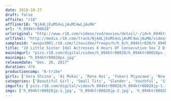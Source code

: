 ```yaml
---
date: 2018-10-27
draft: false
affsite: "r18"
afflinkr18: "NjA4LjEuMS4xLjAuMC4wLjAuMA"
url: "h_094ktr00028"
urloriginal: "http://www.r18.com/videos/vod/movies/detail/-/id=h_094ktr00028"
urlfinal: "http://media.r18.com/track/NjA4LjEuMS4xLjAuMC4wLjAuMA/videos/vod/movies/detail/-/id=h_094ktr00028"
samplevid: "awspv3001.r18.com/litevideo/freepv/h/h_0/h_094ktr028/h_094ktr028_dmb_w.mp4"
title: "10 Little Sister Idol Actresses 8 Hours Of Consecutive Sex 2 Disc Set"
mainimgurl: "pics.r18.com/digital/video/h_094ktr00028/h_094ktr00028ps.jpg"
mainimgs: "h_094ktr00028ps.jpg"
releasedate: "Dec. 26, 2017"
duration: 476
productioncomp: "K-tribe"
girls: ['Sora Shiina', 'Ai Mukai', 'Rena Aoi', 'Yukari Miyazawa', 'Noa Eikawa', 'Yurina Kashiwagi', 'Mio Shinozaki', 'Tsumugi Sakura', 'Ayane Ikuta', 'Mimi Yazawa']
categories: ['Beautiful Girl', 'Small Tits', 'Slender', 'Youthful', 'Sister', 'Compilation', 'Over 4 Hours', 'Hi-Def']
imgurls: ['pics.r18.com/digital/video/h_094ktr00028/h_094ktr00028jp-1.jpg', 'pics.r18.com/digital/video/h_094ktr00028/h_094ktr00028jp-2.jpg', 'pics.r18.com/digital/video/h_094ktr00028/h_094ktr00028jp-3.jpg', 'pics.r18.com/digital/video/h_094ktr00028/h_094ktr00028jp-4.jpg', 'pics.r18.com/digital/video/h_094ktr00028/h_094ktr00028jp-5.jpg', 'pics.r18.com/digital/video/h_094ktr00028/h_094ktr00028jp-6.jpg', 'pics.r18.com/digital/video/h_094ktr00028/h_094ktr00028jp-7.jpg', 'pics.r18.com/digital/video/h_094ktr00028/h_094ktr00028jp-8.jpg', 'pics.r18.com/digital/video/h_094ktr00028/h_094ktr00028jp-9.jpg', 'pics.r18.com/digital/video/h_094ktr00028/h_094ktr00028jp-10.jpg', 'pics.r18.com/digital/video/h_094ktr00028/h_094ktr00028jp-11.jpg', 'pics.r18.com/digital/video/h_094ktr00028/h_094ktr00028jp-12.jpg', 'pics.r18.com/digital/video/h_094ktr00028/h_094ktr00028jp-13.jpg', 'pics.r18.com/digital/video/h_094ktr00028/h_094ktr00028jp-14.jpg', 'pics.r18.com/digital/video/h_094ktr00028/h_094ktr00028jp-15.jpg', 'pics.r18.com/digital/video/h_094ktr00028/h_094ktr00028jp-16.jpg', 'pics.r18.com/digital/video/h_094ktr00028/h_094ktr00028jp-17.jpg', 'pics.r18.com/digital/video/h_094ktr00028/h_094ktr00028jp-18.jpg', 'pics.r18.com/digital/video/h_094ktr00028/h_094ktr00028jp-19.jpg']
imgs: ['h_094ktr00028jp-1.jpg', 'h_094ktr00028jp-2.jpg', 'h_094ktr00028jp-3.jpg', 'h_094ktr00028jp-4.jpg', 'h_094ktr00028jp-5.jpg', 'h_094ktr00028jp-6.jpg', 'h_094ktr00028jp-7.jpg', 'h_094ktr00028jp-8.jpg', 'h_094ktr00028jp-9.jpg', 'h_094ktr00028jp-10.jpg', 'h_094ktr00028jp-11.jpg', 'h_094ktr00028jp-12.jpg', 'h_094ktr00028jp-13.jpg', 'h_094ktr00028jp-14.jpg', 'h_094ktr00028jp-15.jpg', 'h_094ktr00028jp-16.jpg', 'h_094ktr00028jp-17.jpg', 'h_094ktr00028jp-18.jpg', 'h_094ktr00028jp-19.jpg']
---
```

